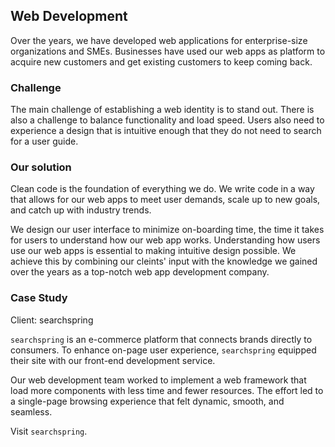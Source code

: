 ## Web Development

Over the years, we have developed web applications for enterprise-size organizations and SMEs. Businesses have used our web apps as platform to acquire new customers and get existing customers to keep coming back. 

### Challenge

The main challenge of establishing a web identity is to stand out. There is also a challenge to balance functionality and load speed. Users also need to experience a design that is intuitive enough that they do not need to search for a user guide.


### Our solution

Clean code is the foundation of everything we do. We write code in a way that allows for our web apps to meet user demands, scale up to new goals, and catch up with industry trends.

We design our user interface to minimize on-boarding time, the time it takes for users to understand how our web app works. Understanding how users use our web apps is essential to making intuitive design possible. We achieve this by combining our cleints' input with the knowledge we gained over the years as a top-notch web app development company.


### Case Study

Client: searchspring

`searchspring` is an e-commerce platform that connects brands directly to consumers. To enhance on-page user experience, `searchspring` equipped their site with our front-end development service.


Our web development team worked to implement a web framework that load more components with less time and fewer resources. The effort led to a single-page browsing experience that felt dynamic, smooth, and seamless. 

Visit `searchspring`.



